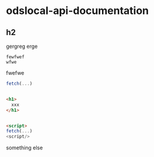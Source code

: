 # odslocal-api-documentation

## h2

gergreg
erge

```
fewfwef
wfwe
```

fwefwe


```js
fetch(...)
```



```html

<h1>
  xxx
</h1>


<script>
fetch(...)
<script/>
```

something else
